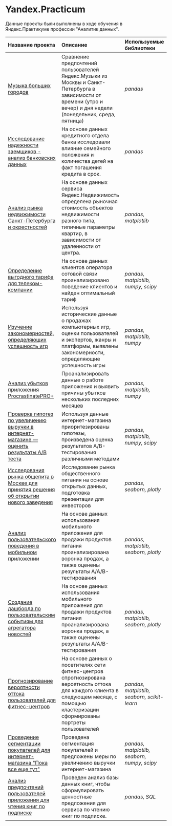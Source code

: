 # Yandex.Practicum

Данные проекты были выполнены в ходе обучения в Яндекс.Практикуме  профессии "Аналитик данных".

| Название проекта | Описание | Используемые библиотеки | 
| :---------------------- | :---------------------- | :---------------------- |
| [Музыка больших городов](big_cities_music) | Сравнение предпочтений пользователей Яндекс.Музыки из Москвы и Санкт-Петербурга в зависимости от времени (утро и вечер) и дня недели (понедельник, среда, пятница)| *pandas* |
| [Исследование надежности заемщиков - анализ банковских данных](borrower_reliability) | На основе данных кредитного отдела банка исследовали влияние семейного положения и количества детей на факт погашения кредита в срок.| *pandas* |
| [Анализ рынка недвижимости Санкт-Петербурга и окрестностей](real_estate_market_analysis) | На основе данных сервиса Яндекс.Недвижимость определена рыночная стоимость объектов недвижимости разного типа, типичные параметры квартир, в зависимости от удаленности от центра.| *pandas, matplotlib* |
| [Определение выгодного тарифа для телеком-компании](telecom_company_tariffs) | На основе данных клиентов оператора сотовой связи проанализировано поведение клиентов и найден оптимальный тариф| *pandas, matplotlib, numpy, scipy* |
| [Изучение закономерностей, определяющих успешность игр](gamedev) | Используя исторические данные о продажах компьютерных игр, оценки пользователей и экспертов, жанры и платформы, выявлены закономерности, определяющие успешность игры | *pandas, matplotlib, numpy* |
| [Анализ убытков приложения ProcrastinatePRO+](business_performance_analysis) | Проанализировать данные о работе приложения и выявить причины убытков нескольких последних месяцев| *pandas, matplotlib, numpy* |
| [Проверка гипотез по увеличению выручки в интернет-магазине — оценить результаты A/B теста](AB-test) | Используя данные интернет-магазина приоритезированы гипотезы, произведена оценка результатов A/B-тестирования различными методами| *pandas, matplotlib, numpy, scipy* |
| [Исследования рынка общепита в Москве для принятия решения об открытии нового заведения](resto_analysis) | Исследование рынка общественного питания на основе открытых данных, подготовка презентации для инвесторов| *pandas, seaborn, plotly* |
| [Анализ пользовательского поведения в мобильном приложении](sales_funnel_analysis) | На основе данных использования мобильного приложения для продажи продуктов питания проанализирована воронка  продаж, а также оценены результаты A/A/B-тестирования | *pandas, matplotlib, seaborn, plotly* |
| [ Создание дашборда по пользовательским событиям для агрегатора новостей](sales_funnel_analysis) | На основе данных использования мобильного приложения для продажи продуктов питания проанализирована воронка  продаж, а также оценены результаты A/A/B-тестирования | *pandas, matplotlib, seaborn, plotly* |
| [ Прогнозирование вероятности оттока пользователей для фитнес-центров](machine_learning) | На основе данных о посетителях сети фитнес-центров спрогнозирована вероятность оттока для каждого клиента в следующем месяце, с помощью кластеризации сформированы портреты пользователей | *pandas, matplotlib, seaborn, scikit-learn* |
| [ Проведение сегментации покупателей для интернет-магазина "Пока все еще тут"](ecommerce_customer_profiles) | Проведена сегментация покупателей и предложены меры по увеличению выручки интернет-магазина | *pandas, matplotlib, seaborn, numpy, scipy* |
| [ Анализ предпочтений пользователей приложения для чтения книг по подписке](SQL) | Проведен анализ базы данных книг, чтобы сформулировать ценностные предложения для сервиса по чтению книг по подписке.  | *pandas, SQL* |
